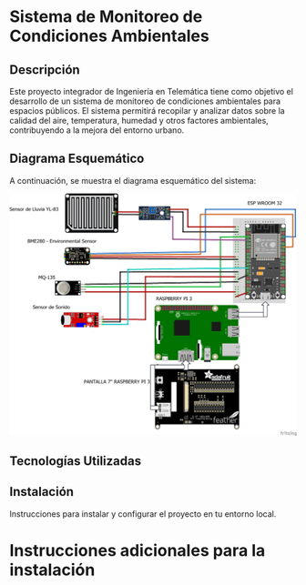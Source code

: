 # Sistema de Monitoreo de Condiciones Ambientales

## Descripción
Este proyecto integrador de Ingeniería en Telemática tiene como objetivo el desarrollo de un sistema de monitoreo de condiciones ambientales para espacios públicos. El sistema permitirá recopilar y analizar datos sobre la calidad del aire, temperatura, humedad y otros factores ambientales, contribuyendo a la mejora del entorno urbano.

## Diagrama Esquemático
A continuación, se muestra el diagrama esquemático del sistema:

![Esquemático del Sistema](https://github.com/jntobar/Sistema-de-monitoreo-ambiental/blob/main/Circuit%20Schematic/Esquematico.png?raw=true)


## Tecnologías Utilizadas

## Instalación
Instrucciones para instalar y configurar el proyecto en tu entorno local.

# Instrucciones adicionales para la instalación

